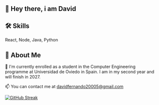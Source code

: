 
## 👋 Hey there, i am David



## 🛠 Skills
React, Node, Java, Python


## 🚀 About Me
🧠 I'm currently enrolled as a student in the Computer Engineering programme at Universidad de Oviedo in Spain. I am in my second year and will finish in 2027.

📫 You can contact me at davidfernando20005@gmail.com


[![GitHub Streak](https://github-readme-streak-stats.herokuapp.com?user=BolanosDavid&theme=dracula&hide_border=true)](https://git.io/streak-stats)

